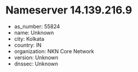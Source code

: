 # Nameserver 14.139.216.9

* as_number: 55824
* name: Unknown
* city: Kolkata
* country: IN
* organization: NKN Core Network
* version: Unknown
* dnssec: Unknown
